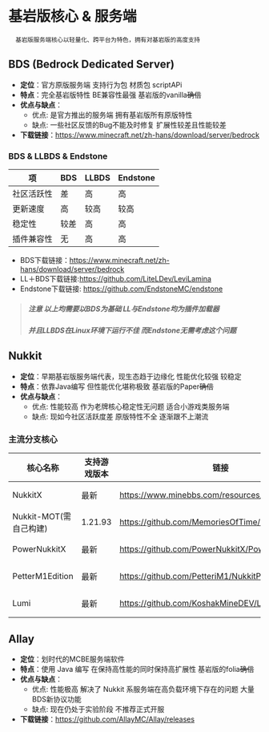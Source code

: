 # 基岩版核心 & 服务端

      基岩版服务端核心以轻量化、跨平台为特色，拥有对基岩版的高度支持

## BDS (Bedrock Dedicated Server)
- **定位**​​：官方原版服务端 支持行为包 材质包 scriptAPi
- **特点**：完全基岩版特性 BE兼容性最强 基岩版的vanilla~~确信~~
- **优点与缺点**：
  - 优点: 是官方推出的服务端 拥有基岩版所有原版特性
  - 缺点: 一些社区反馈的Bug不能及时修复 扩展性较差且性能较差
- **下载链接**：https://www.minecraft.net/zh-hans/download/server/bedrock

###  BDS & LLBDS & Endstone
| 项     | BDS   | LLBDS   | Endstone  |
|-------|------|------|------|
| 社区活跃性 | 差    | 高    | 高    |
| 更新速度 | 高    | 较高    | 较高    |
| 稳定性  | 较差   | 高   | 高   |
| 插件兼容性 |无 |高 | 高 |

- BDS下载链接：https://www.minecraft.net/zh-hans/download/server/bedrock
- LL＋BDS下载链接:https://github.com/LiteLDev/LeviLamina
- Endstone下载链接: https://github.com/EndstoneMC/endstone
> ##### 注意 以上均需要以BDS为基础 LL与Endstone均为插件加载器
> ##### 并且LLBDS在Linux环境下运行不佳 而Endstone无需考虑这个问题

## Nukkit
- **定位**​​：早期基岩版服务端代表，现生态趋于边缘化 性能优化较强 较稳定 
- **特点**：依靠Java编写 但性能优化堪称极致 基岩版的Paper~~确信~~
- **优点与缺点**：
  - 优点: 性能较高 作为老牌核心稳定性无问题 适合小游戏类服务端
  - 缺点: 现如今社区活跃度差  原版特性不全 逐渐跟不上潮流

### 主流分支核心
| 核心名称       | 支持游戏版本 | 链接   |JAVA版本| 状态   |
|----------------|--------------|---------|---------|---------|
| NukkitX   |最新 | https://www.minebbs.com/resources/nukkitx.32/|17＋| 活跃|
| Nukkit-MOT(需自己构建)|1.21.93|https://github.com/MemoriesOfTime/Nukkit-MOT |17＋|活跃| 
| PowerNukkitX|  最新|https://github.com/PowerNukkitX/PowerNukkitX|17＋|活跃|
| PetterM1Edition|最新 | https://github.com/PetteriM1/NukkitPetteriM1Edition/|17＋|活跃| 
| Lumi|最新 | https://github.com/KoshakMineDEV/Lumi/|21＋|活跃|

## Allay
- **定位**​​：划时代的MCBE服务端软件
- **特点**：使用 Java 编写 在保持高性能的同时保持高扩展性 基岩版的folia~~确信~~
- **优点与缺点**：
  - 优点: 性能极高 解决了 Nukkit 系服务端在高负载环境下存在的问题 大量BDS新协议功能
  - 缺点: 现在仍处于实验阶段 不推荐正式开服
- **下载链接**：https://github.com/AllayMC/Allay/releases
 
